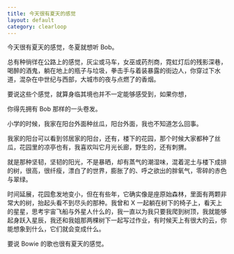 ```yaml
---
title: 今天很有夏天的感觉
layout: default
category: clearloop
---
```


今天很有夏天的感觉，冬夏就想听 Bob。

总有种徜徉在公路上的感觉，灰尘或马车，女巫或药剂商，霓虹灯后的残影深巷，喝醉的酒鬼，躺在地上的瓶子与垃圾，拳击手与着装暴露的街边人，你穿过下水道，混杂在中世纪与西部，大城市的夜与点燃了的香烟。

要说这些个感觉，就算身临其境也并不一定能够感受到，如果你想，

你得先拥有 Bob 那样的一头卷发。

小学的时候，我家在阳台外面种丝瓜，阳台外面，我也不知道怎么回事。

我家的阳台可以看到邻居家的阳台，还有，楼下的花园，那个时候大家都种了丝瓜，花园里的凉亭也有，我喜欢叫它月光长廊，野生的，还有刺猬。

就是那种坚韧，坚韧的阳光，不是暴晒，却有蒸气的潮湿味，混着泥土与楼下成排的树，很高，很纤瘦，漂白了的世界，膨胀了的、呼之欲出的胖氧气，零碎的赤色与翠绿。

时间延展，花园愈发地变小，但在有些年，它确实像是座原始森林，里面有两颗非常大的树，抬起头看不到尽头的那种。我曾和 X 一起躺在树下的椅子上，看天上的星星，思考宇宙飞船与外星人什么的，我一直以为我只要我爬到树顶，我就能够起身跃入星辰，我还和我姐那两棵树下一起写过作业，有时候天上有很大的云，你能想象到什么，它们就会变成什么。

要说 Bowie 的歌也很有夏天的感觉。

